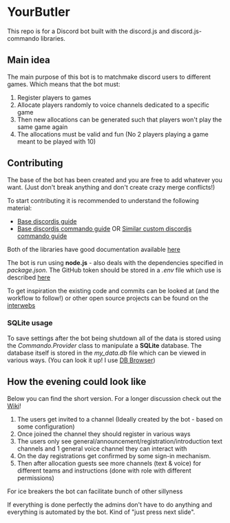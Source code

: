 # YourButler
This repo is for a Discord bot built with the discord.js and discord.js-commando libraries. 

## Main idea
The main purpose of this bot is to matchmake discord users to different games. Which means that the bot must:
1. Register players to games
2. Allocate players randomly to voice channels dedicated to a specific game
3. Then new allocations can be generated such that players won't play the same game again
4. The allocations must be valid and fun (No 2 players playing a game meant to be played with 10) 

## Contributing
The base of the bot has been created and you are free to add whatever you want. (Just don't break anything and don't create crazy merge conflicts!)

To start contributing it is recommended to understand the following material:
* [Base discordjs guide](https://discordjs.guide/)
* [Base discordjs commando guide](https://discordjs.guide/commando/) OR [Similar custom discordjs commando guide](https://dragonfire535.gitbooks.io/discord-js-commando-beginners-guide/content/getting-started.html)

Both of the libraries have good documentation available [here](https://discord.js.org/#/docs/main/stable/general/welcome)

The bot is run using **node.js** - also deals with the dependencies specified in *package.json*. The GitHub token should be stored in a *.env* file which use is described [here](https://github.com/AnIdiotsGuide/discordjs-bot-guide/blob/master/other-guides/env-files.md)

To get inspiration the existing code and commits can be looked at (and the workflow to follow!) or other open source projects can be found on the [interwebs](https://github.com/topics/discord-js-commando)

### SQLite usage

To save settings after the bot being shutdown all of the data is stored using the *Commando.Provider* class to manipulate a **SQLite** database. The database itself is stored in the *my_data.db* file which can be viewed in various ways. (You can look it up! I use [DB Browser](https://sqlitebrowser.org/))

## How the evening could look like
Below you can find the short version. For a longer discussion check out the [Wiki](https://github.com/KasparMatas/YourButler/wiki)!

1. The users get invited to a channel (Ideally created by the bot - based on some configuration)
2. Once joined the channel they should register in various ways
3. The users only see general/announcement/registration/introduction text channels and 1 general voice channel they can interact with
4. On the day registrations get confirmed by some sign-in mechanism.
5. Then after allocation guests see more channels (text & voice) for different teams and instructions (done with role with different permissions)

For ice breakers the bot can facilitate bunch of other sillyness

If everything is done perfectly the admins don't have to do anything and everything is automated by the bot. Kind of "just press next slide".